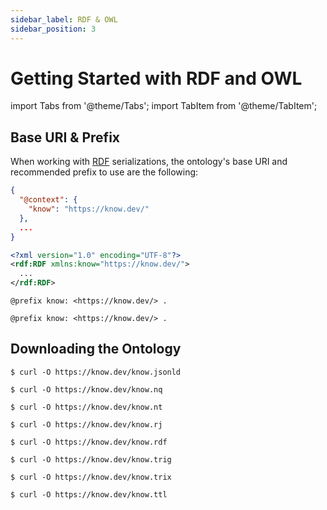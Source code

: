 ```yaml
---
sidebar_label: RDF & OWL
sidebar_position: 3
---
```


# Getting Started with RDF and OWL

import Tabs from '@theme/Tabs';
import TabItem from '@theme/TabItem';

## Base URI & Prefix

When working with [RDF] serializations, the ontology's base URI and recommended
prefix to use are the following:

<Tabs>
<TabItem value="jsonld" label="JSON-LD">

```json
{
  "@context": {
    "know": "https://know.dev/"
  },
  ...
}
```

</TabItem>
<TabItem value="rdfxml" label="RDF/XML">

```xml
<?xml version="1.0" encoding="UTF-8"?>
<rdf:RDF xmlns:know="https://know.dev/">
  ...
</rdf:RDF>
```

</TabItem>
<TabItem value="trig" label="TriG">

```turtle
@prefix know: <https://know.dev/> .
```

</TabItem>
<TabItem value="turtle" label="Turtle">

```turtle
@prefix know: <https://know.dev/> .
```

</TabItem>
</Tabs>

## Downloading the Ontology

<Tabs>
<TabItem value="jsonld" label="JSON-LD">

```console
$ curl -O https://know.dev/know.jsonld
```

</TabItem>
<TabItem value="nquads" label="N-Quads">

```console
$ curl -O https://know.dev/know.nq
```

</TabItem>
<TabItem value="ntriples" label="N-Triples">

```console
$ curl -O https://know.dev/know.nt
```

</TabItem>
<TabItem value="rdfjson" label="RDF/JSON">

```console
$ curl -O https://know.dev/know.rj
```

</TabItem>
<TabItem value="rdfxml" label="RDF/XML">

```console
$ curl -O https://know.dev/know.rdf
```

</TabItem>
<TabItem value="trig" label="TriG">

```console
$ curl -O https://know.dev/know.trig
```

</TabItem>
<TabItem value="trix" label="TriX">

```console
$ curl -O https://know.dev/know.trix
```

</TabItem>
<TabItem value="turtle" label="Turtle">

```console
$ curl -O https://know.dev/know.ttl
```

</TabItem>
</Tabs>

[RDF]: https://en.wikipedia.org/wiki/Resource_Description_Framework
